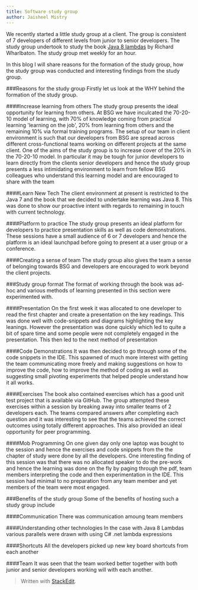```yaml
---
title: Software study group
author: Jaisheel Mistry
---
```


We recently  started a little study group at a client. The group is consistent of 7 developers of different levels from junior to senior developers. The study group undertook to study the book [Java 8 lambdas](http://shop.oreilly.com/product/0636920030713.do) by Richard Wharlbaton. The study group met weekly for an hour. 

In this blog I will share reasons for the formation of the study group, how the study group was conducted and interesting findings from the study group. <!--more-->

###Reasons for the study group
Firstly let us look at the WHY behind the formation of the study group. 

####Increase learning from others
The study group presents the ideal opportunity for learning from others. At BSG we have inculcated the 70-20-10 model of learning, with 70% of knowledge coming from practical learning 'learning on the job', 20% from learning from others and the remaining 10% via formal training programs. The setup of our team in client environment is such that our developers from BSG are spread across different  cross-functional teams working on different projects at the same client. One of the aims of the study group is to increase cover of the 20% in the 70-20-10 model. In particular it may be tough for junior developers to learn directly from the clients senior developers and hence the study group presents a less intimidating environment to learn from fellow BSG colleagues who understand this learning model and are encouraged to share with the team

####Learn New Tech
The client environment at present is restricted to the Java 7 and the book that we decided to undertake learning was Java 8. This was done to show our proactive intent with regards to remaining in touch with current technology. 

####Platform to practice
The study group presents an ideal platform for developers to practice presentation skills as well as code demonstrations. These  sessions have a small audience of 6 or 7 developers and hence the platform is an ideal launchpad before going to present at a user group or a conference.

####Creating a sense of team 
The study group also gives the team a sense of belonging towards BSG and developers are encouraged to work beyond the client projects. 

###Study group format
The format of working through the book was ad-hoc and various methods of learning presented in this section were experimented with. 

####Presentation
On the first week it was allocated to one developer to read the first chapter and create a presentation on the key readings. This was done well with code-snippets and diagrams highlighting the key leanings. However the presentation was done quickly which led to quite a bit of spare time and some people were not completely engaged in the presentation. This then led to the next method of presentation  

####Code Demonstrations
It was then decided to go through some of the code snippets in the IDE. This spawned of much more interest with getting the team communicating more freely and making suggestions on how to improve the code, how to improve the method of coding as well as suggesting small pivoting experiments that helped people understand how it all works. 

####Exercises 
The book also contained exercises which has a good unit test project that is available via GitHub. The group attempted these exercises within a session by breaking away into smaller teams of 2 developers each. The teams compared answers after completing each question and it was interesting to see that the teams achieved the correct outcomes using totally different approaches. This also provided an ideal opportunity for peer programming. 

####Mob Programming
On one given day only one laptop was bought to the session and hence the exercises and code snippets from the the chapter of study were done by all the developers. One interesting finding of this session was that there was no allocated speaker to do the pre-work and hence the learning  was done on the fly by paging  through the pdf, team members interpreting the code and then experimentation in the IDE. This session had minimal to no preparation from any team member and yet members of the team were most engaged. 
 

###Benefits of the study group
Some of the benefits of hosting such a study group include

####Communication
There was communication amoung team members

####Understanding other technologies
In the case with Java 8 Lambdas various parallels were drawn with using C# .net lambda expressions

####Shortcuts
All the developers picked up new key board shortcuts from  each another

####Team
It was seen that the team worked better together with both junior and senior developers working will with each another. 


> Written with [StackEdit](https://stackedit.io/).